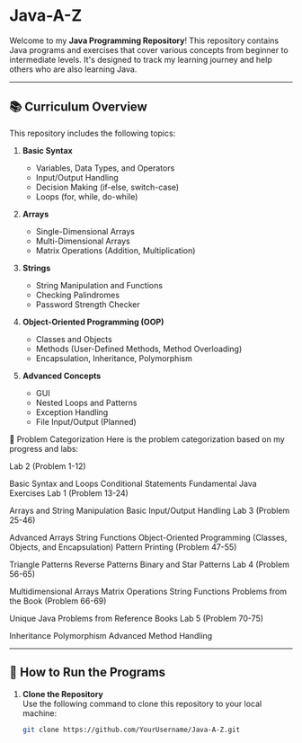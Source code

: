 # Java-A-Z

Welcome to my **Java Programming Repository**! This repository contains Java programs and exercises that cover various concepts from beginner to intermediate levels. It's designed to track my learning journey and help others who are also learning Java.

---

## 📚 Curriculum Overview

This repository includes the following topics:

1. **Basic Syntax**  
   - Variables, Data Types, and Operators
   - Input/Output Handling
   - Decision Making (if-else, switch-case)
   - Loops (for, while, do-while)

2. **Arrays**  
   - Single-Dimensional Arrays
   - Multi-Dimensional Arrays
   - Matrix Operations (Addition, Multiplication)

3. **Strings**  
   - String Manipulation and Functions
   - Checking Palindromes
   - Password Strength Checker

4. **Object-Oriented Programming (OOP)**  
   - Classes and Objects
   - Methods (User-Defined Methods, Method Overloading)
   - Encapsulation, Inheritance, Polymorphism

5. **Advanced Concepts**  
   - GUI
   - Nested Loops and Patterns
   - Exception Handling
   - File Input/Output (Planned)
   

🔢 Problem Categorization
Here is the problem categorization based on my progress and labs:

Lab 2 (Problem 1-12)

Basic Syntax and Loops
Conditional Statements
Fundamental Java Exercises
Lab 1 (Problem 13-24)

Arrays and String Manipulation
Basic Input/Output Handling
Lab 3 (Problem 25-46)

Advanced Arrays
String Functions
Object-Oriented Programming (Classes, Objects, and Encapsulation)
Pattern Printing (Problem 47-55)

Triangle Patterns
Reverse Patterns
Binary and Star Patterns
Lab 4 (Problem 56-65)

Multidimensional Arrays
Matrix Operations
String Functions
Problems from the Book (Problem 66-69)

Unique Java Problems from Reference Books
Lab 5 (Problem 70-75)

Inheritance
Polymorphism
Advanced Method Handling

---

## 🚀 How to Run the Programs

1. **Clone the Repository**  
   Use the following command to clone this repository to your local machine:  
   ```bash
   git clone https://github.com/YourUsername/Java-A-Z.git
   
